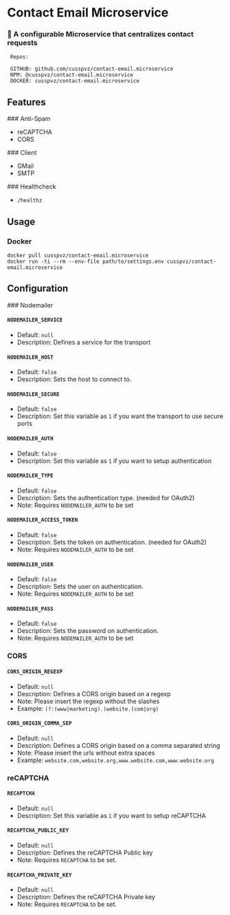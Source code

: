 # Contact Email Microservice 
### :envelope_with_arrow: A configurable Microservice that centralizes contact requests


```
 Repos:

 GITHUB: github.com/cusspvz/contact-email.microservice
 NPM: @cusspvz/contact-email.microservice
 DOCKER: cusspvz/contact-email.microservice
```

## Features

### Anti-Spam
+ reCAPTCHA
+ CORS

### Client
+ GMail
+ SMTP

### Healthcheck
+ `/healthz`

## Usage

### Docker

```
docker pull cusspvz/contact-email.microservice
docker run -ti --rm --env-file path/to/settings.env cusspvz/contact-email.microservice
```

## Configuration

### Nodemailer

#### `NODEMAILER_SERVICE`
+ Default: `null`
+ Description: Defines a service for the transport

#### `NODEMAILER_HOST`
+ Default: `false`
+ Description: Sets the host to connect to.

#### `NODEMAILER_SECURE`
+ Default: `false`
+ Description: Set this variable as `1` if you want the transport to use secure ports

#### `NODEMAILER_AUTH`
+ Default: `false`
+ Description: Set this variable as `1` if you want to setup authentication

#### `NODEMAILER_TYPE`
+ Default: `false`
+ Description: Sets the authentication type. (needed for OAuth2)
+ Note: Requires `NODEMAILER_AUTH` to be set

#### `NODEMAILER_ACCESS_TOKEN`
+ Default: `false`
+ Description: Sets the token on authentication. (needed for OAuth2)
+ Note: Requires `NODEMAILER_AUTH` to be set

#### `NODEMAILER_USER`
+ Default: `false`
+ Description: Sets the user on authentication.
+ Note: Requires `NODEMAILER_AUTH` to be set

#### `NODEMAILER_PASS`
+ Default: `false`
+ Description: Sets the password on authentication.
+ Note: Requires `NODEMAILER_AUTH` to be set


### CORS

#### `CORS_ORIGIN_REGEXP`
+ Default: `null`
+ Description: Defines a CORS origin based on a regexp
+ Note: Please insert the regexp without the slashes
+ Example: `(?:(www|marketing).)website.(com|org)`


#### `CORS_ORIGIN_COMMA_SEP`
+ Default: `null`
+ Description: Defines a CORS origin based on a comma separated string
+ Note: Please insert the urls without extra spaces
+ Example: `website.com,website.org,www.website.com,www.website.org`



### reCAPTCHA

#### `RECAPTCHA`
+ Default: `null`
+ Description: Set this variable as `1` if you want to setup reCAPTCHA

#### `RECAPTCHA_PUBLIC_KEY`
+ Default: `null`
+ Description: Defines the reCAPTCHA Public key
+ Note: Requires `RECAPTCHA` to be set.


#### `RECAPTCHA_PRIVATE_KEY`
+ Default: `null`
+ Description: Defines the reCAPTCHA Private key
+ Note: Requires `RECAPTCHA` to be set.



